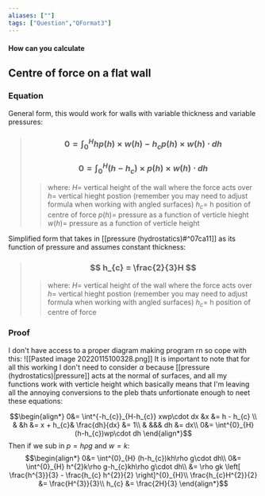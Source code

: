 ```yaml
---
aliases: [""]
tags: ["Question","QFormat3"]
---
```


#### How can you calculate
## Centre of force on a flat wall
### Equation
General form, this would work for walls with variable thickness and variable pressures:

> ### $$ 0 = \int^{H}_{0} h p(h) \times w(h) - h_{c} p(h) \times w(h) \cdot dh $$ 
> ### $$ 0 =  \int^{H}_{0} (h - h_{c}) \times p(h) \times w(h) \cdot dh $$ 
>> where:
>> $H=$ vertical height of the wall where the force acts over
>> $h=$ vertical hieght postion (remember you may need to adjust formula when working with angled surfaces)
>> $h_c=$ h position of centre of force
>> $p(h)=$ pressure as a function of verticle hieght
>> $w(h)=$ pressure as a function of verticle height

Simplified form that takes in [[pressure (hydrostatics)#^07ca11]] as its function of pressure and assumes constant thickness:

> ### $$ h_{c} = \frac{2}{3}H $$ 
>> where:
>> $H=$ vertical height of the wall where the force acts over
>> $h=$ vertical hieght postion (remember you may need to adjust formula when working with angled surfaces)
>> $h_c=$ h position of centre of force

### Proof
I don't have access to a proper diagram making program rn so cope with this:
![[Pasted image 20220115100328.png]]
It is important to note that for all this working I don't need to consider $\alpha$ because [[pressure (hydrostatics)|pressure]] acts at the normal of surfaces, and all my functions work with verticle height which basically means that I'm leaving all the annoying conversions to the pleb thats unfortionate enough to neet these equations:

$$\begin{align*}
0&= \int^{-h_{c}}_{H-h_{c}} xwp\cdot dx &x &= h - h_{c} \\ 
& &h &= x + h_{c}& \frac{dh}{dx} &= 1\\
& &&& dh &= dx\\
0&= \int^{0}_{H} (h-h_{c})wp\cdot dh
\end{align*}$$
Then if we sub in $p=h\rho g$ and $w=k$:
$$\begin{align*}
0&= \int^{0}_{H} (h-h_{c})kh\rho g\cdot dh\\
0&= \int^{0}_{H} h^{2}k\rho g-h_{c}kh\rho g\cdot dh\\
&= \rho gk \left[ \frac{h^{3}}{3} - \frac{h_{c} h^{2}}{2} \right]^{0}_{H}\\
\frac{h_{c}H^{2}}{2} &= \frac{H^{3}}{3}\\
h_{c} &= \frac{2H}{3}
\end{align*}$$